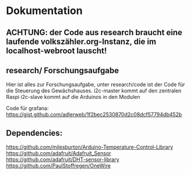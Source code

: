 # Dokumentation

## ACHTUNG: der Code aus research braucht eine laufende volkszähler.org-Instanz, die im localhost-webroot lauscht!

## research/ Forschungsaufgabe
Hier ist alles zur Forschungsaufgabe, unter research/code ist der Code für die Steuerung des Gewächshauses.
i2c-master kommt auf den zentralen Raspi
i2c-slave kommt auf die Arduinos in den Modulen



Code für grafana: https://gist.github.com/adlerweb/1f2bec2530870d2c08dcf57794db452b

## Dependencies:

https://github.com/milesburton/Arduino-Temperature-Control-Library
https://github.com/adafruit/Adafruit_Sensor
https://github.com/adafruit/DHT-sensor-library
https://github.com/PaulStoffregen/OneWire
